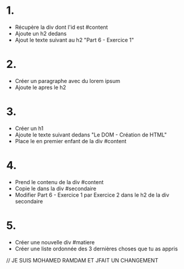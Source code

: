 # 1. 
- Récupère la div dont l'id est #content
- Ajoute un h2 dedans
- Ajout le texte suivant au h2 "Part 6 - Exercice 1" 

# 2.
- Créer un paragraphe avec du lorem ipsum
- Ajoute le apres le h2

# 3.
- Créer un h1 
- Ajoute le texte suivant dedans "Le DOM - Création de HTML"
- Place le en premier enfant de la div #content

# 4.
- Prend le contenu de la div #content
- Copie le dans la div #secondaire
- Modifier Part 6 - Exercice 1 par Exercice 2 dans le h2 de la div secondaire

# 5.
- Créer une nouvelle div #matiere
- Créer une liste ordonnée des 3 dernières choses que tu as appris

// JE SUIS MOHAMED RAMDAM ET JFAIT UN CHANGEMENT
